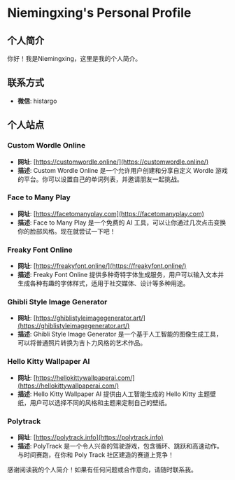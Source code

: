 # Niemingxing's Personal Profile

## 个人简介

你好！我是Niemingxing，这里是我的个人简介。

## 联系方式

- **微信**: histargo

## 个人站点

### Custom Wordle Online
- **网址**: [https://customwordle.online/](https://customwordle.online/)
- **描述**: Custom Wordle Online 是一个允许用户创建和分享自定义 Wordle 游戏的平台。你可以设置自己的单词列表，并邀请朋友一起挑战。

### Face to Many Play
- **网址**: [https://facetomanyplay.com](https://facetomanyplay.com)
- **描述**: Face to Many Play 是一个免费的 AI 工具，可以让你通过几次点击变换你的脸部风格。现在就尝试一下吧！

### Freaky Font Online
- **网址**: [https://freakyfont.online/](https://freakyfont.online/)
- **描述**: Freaky Font Online 提供多种奇特字体生成服务，用户可以输入文本并生成各种有趣的字体样式，适用于社交媒体、设计等多种用途。

### Ghibli Style Image Generator
- **网址**: [https://ghiblistyleimagegenerator.art/](https://ghiblistyleimagegenerator.art/)
- **描述**: Ghibli Style Image Generator 是一个基于人工智能的图像生成工具，可以将普通照片转换为吉卜力风格的艺术作品。

### Hello Kitty Wallpaper AI
- **网址**: [https://hellokittywallpaperai.com/](https://hellokittywallpaperai.com/)
- **描述**: Hello Kitty Wallpaper AI 提供由人工智能生成的 Hello Kitty 主题壁纸，用户可以选择不同的风格和主题来定制自己的壁纸。

### Polytrack
- **网址**: [https://polytrack.info](https://polytrack.info)
- **描述**: PolyTrack 是一个令人兴奋的驾驶游戏，包含循环、跳跃和高速动作。与时间赛跑，在你和 Poly Track 社区建造的赛道上竞争！

感谢阅读我的个人简介！如果有任何问题或合作意向，请随时联系我。
